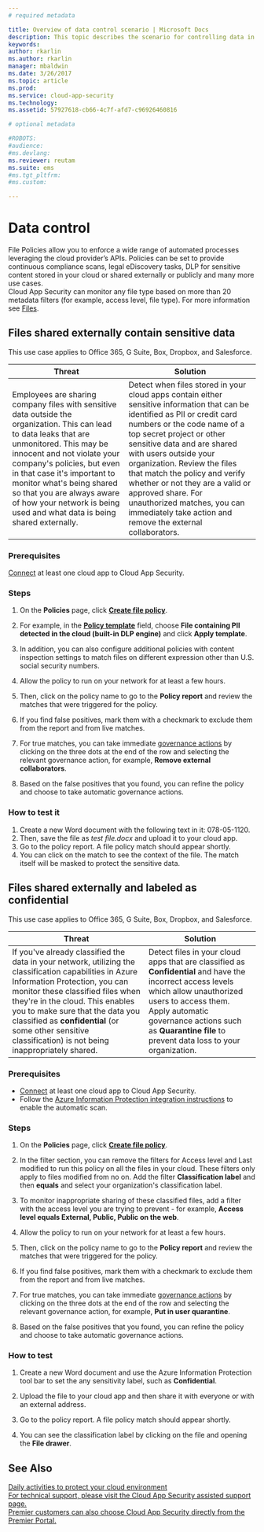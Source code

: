 ```yaml
---
# required metadata

title: Overview of data control scenario | Microsoft Docs
description: This topic describes the scenario for controlling data in your cloud environment.
keywords:
author: rkarlin
ms.author: rkarlin
manager: mbaldwin
ms.date: 3/26/2017
ms.topic: article
ms.prod:
ms.service: cloud-app-security
ms.technology:
ms.assetid: 57927618-cb66-4c7f-afd7-c96926460816

# optional metadata

#ROBOTS:
#audience:
#ms.devlang:
ms.reviewer: reutam
ms.suite: ems
#ms.tgt_pltfrm:
#ms.custom:

---
```


# Data control  
File Policies allow you to enforce a wide range of automated processes leveraging the cloud provider’s APIs. Policies can be set to provide continuous compliance scans, legal eDiscovery tasks, DLP for sensitive content stored in your cloud or shared externally or publicly and many more use cases.  
Cloud App Security can monitor any file type based on more than 20 metadata filters (for example, access level, file type). For more information see [Files](file-filters.md).
 
## Files shared externally contain sensitive data

This use case applies to Office 365, G Suite, Box, Dropbox, and Salesforce.

**Threat**|**Solution**
----|----
|Employees are sharing company files with sensitive data outside the organization. This can lead to data leaks that are unmonitored. This may be innocent and not violate your company's policies, but even in that case it's important to monitor what's being shared so that you are always aware of how your network is being used and what data is being shared externally.|Detect when files stored in your cloud apps contain either sensitive information that can be identified as PII or credit card numbers or the code name of a top secret project or other sensitive data and are shared with users outside your organization. Review the files that match the policy and verify whether or not they are a valid or approved share. For unauthorized matches, you can immediately take action and remove the external collaborators.|

### Prerequisites

[Connect](enable-instant-visibility-protection-and-governance-actions-for-your-apps.md) at least one cloud app to Cloud App Security.

### Steps

1.	On the **Policies** page, click [**Create file policy**](data-protection-policies.md). 

2.	For example, in the [**Policy template**](policy-template-reference.md) field, choose **File containing PII detected in the cloud (built-in DLP engine)** and click **Apply template**. 
3.	In addition, you can also configure additional policies with content inspection settings to match files on different expression other than U.S. social security numbers.

4. Allow the policy to run on your network for at least a few hours.

5. Then, click on the policy name to go to the **Policy report** and review the matches that were triggered for the policy.

6. If you find false positives, mark them with a checkmark to exclude them from the report and from live matches. 

7. For true matches, you can take immediate [governance actions](governance-action.md) by clicking on the three dots at the end of the row and selecting the relevant governance action, for example, **Remove external collaborators**.

8. Based on the false positives that you found, you can refine the policy and choose to take automatic governance actions.

### How to test it

1. Create a new Word document with the following text in it: 078-05-1120.
2. Then, save the file as *test file.docx* and upload it to your cloud app. 
3. Go to the policy report. A file policy match should appear shortly. 
4. You can click on the match to see the context of the file. The match itself will be masked to protect the sensitive data. 




## Files shared externally and labeled as confidential

This use case applies to Office 365, G Suite, Box, Dropbox, and Salesforce.

**Threat**|**Solution**
----|----
|If you've already classified the data in your network, utilizing the classification capabilities in Azure Information Protection, you can monitor these classified files when they're in the cloud. This enables you to make sure that the data you classified as **confidential** (or some other sensitive classification) is not being inappropriately shared.|Detect files in your cloud apps that are classified as **Confidential** and have the incorrect access levels which allow unauthorized users to access them. Apply automatic governance actions such as **Quarantine file** to prevent data loss to your organization.|

### Prerequisites

- [Connect](enable-instant-visibility-protection-and-governance-actions-for-your-apps.md) at least one cloud app to Cloud App Security.
- Follow the [Azure Information Protection integration instructions](azip-integration.md) to enable the automatic scan.

### Steps

1.	On the **Policies** page, click [**Create file policy**](data-protection-policies.md). 

2.	In the filter section, you can remove the filters for Access level and Last modified to run this policy on all the files in your cloud. These filters only apply to files modified from no on. Add the filter **Classification label** and then **equals** and select your organization's classification label. 

3.	To monitor inappropriate sharing of these classified files, add a filter with the access level you are trying to prevent - for example,  **Access level equals External, Public, Public on the web**.

4. Allow the policy to run on your network for at least a few hours.

5. Then, click on the policy name to go to the **Policy report** and review the matches that were triggered for the policy.

6. If you find false positives, mark them with a checkmark to exclude them from the report and from live matches. 

7. For true matches, you can take immediate [governance actions](governance-action.md) by clicking on the three dots at the end of the row and selecting the relevant governance action, for example, **Put in user quarantine**.

8. Based on the false positives that you found, you can refine the policy and choose to take automatic governance actions.


### How to test

1. Create a new Word document and use the Azure Information Protection tool bar to set the any sensitivity label, such as **Confidential**. 

2. Upload the file to your cloud app and then share it with everyone or with an external address. 

3. Go to the policy report. A file policy match should appear shortly. 

4. You can see the classification label by clicking on the file and opening the **File drawer**. 

## See Also  
[Daily activities to protect your cloud environment](daily-activities-to-protect-your-cloud-environment.md)   
[For technical support, please visit the Cloud App Security assisted support page.](http://support.microsoft.com/oas/default.aspx?prid=16031)   
[Premier customers can also choose Cloud App Security directly from the Premier Portal.](https://premier.microsoft.com/)  
  
  